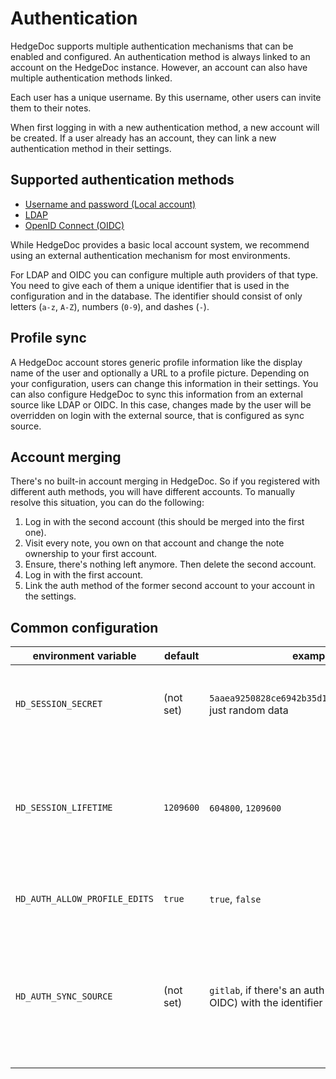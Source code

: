 # Authentication

HedgeDoc supports multiple authentication mechanisms that can be enabled and configured.
An authentication method is always linked to an account on the HedgeDoc instance.
However, an account can also have multiple authentication methods linked.

Each user has a unique username.
By this username, other users can invite them to their notes.

When first logging in with a new authentication method, a new account will be created.
If a user already has an account, they can link a new authentication method in their settings.

## Supported authentication methods

- [Username and password (Local account)](./local.md)
- [LDAP](./ldap.md)
- [OpenID Connect (OIDC)](./oidc.md)

While HedgeDoc provides a basic local account system, we recommend using an external
authentication mechanism for most environments.

For LDAP and OIDC you can configure multiple auth providers of that type.
You need to give each of them a unique identifier that is used in the configuration
and in the database.
The identifier should consist of only letters (`a-z`, `A-Z`), numbers (`0-9`), and dashes (`-`).

## Profile sync

A HedgeDoc account stores generic profile information like the display name of the
user and optionally a URL to a profile picture.
Depending on your configuration, users can change this information in their settings.
You can also configure HedgeDoc to sync this information from an external source like
LDAP or OIDC. In this case, changes made by the user will be overridden on login with
the external source, that is configured as sync source.

## Account merging

There's no built-in account merging in HedgeDoc. So if you registered with different
auth methods, you will have different accounts.
To manually resolve this situation, you can do the following:

1. Log in with the second account (this should be merged into the first one).
2. Visit every note, you own on that account and change the note ownership to your first account.
3. Ensure, there's nothing left anymore. Then delete the second account.
4. Log in with the first account.
5. Link the auth method of the former second account to your account in the settings.

## Common configuration

| environment variable          | default   | example                                                                         | description                                                                                                 |
|-------------------------------|-----------|---------------------------------------------------------------------------------|-------------------------------------------------------------------------------------------------------------|
| `HD_SESSION_SECRET`           | (not set) | `5aaea9250828ce6942b35d170a385e74c41f1f05`, just random data                    | **Required.** The secret used to sign the session cookie.                                                   |
| `HD_SESSION_LIFETIME`         | `1209600` | `604800`, `1209600`                                                             | The lifetime of a session in seconds. After this time without activity, a user will be logged out.          |
| `HD_AUTH_ALLOW_PROFILE_EDITS` | `true`    | `true`, `false`                                                                 | Allow users to edit their profile information.                                                              |
| `HD_AUTH_SYNC_SOURCE`         | (not set) | `gitlab`, if there's an auth method (LDAP or OIDC) with the identifier `gitlab` | If enabled, the auth method with the configured identifier will update user's profile information on login. |
